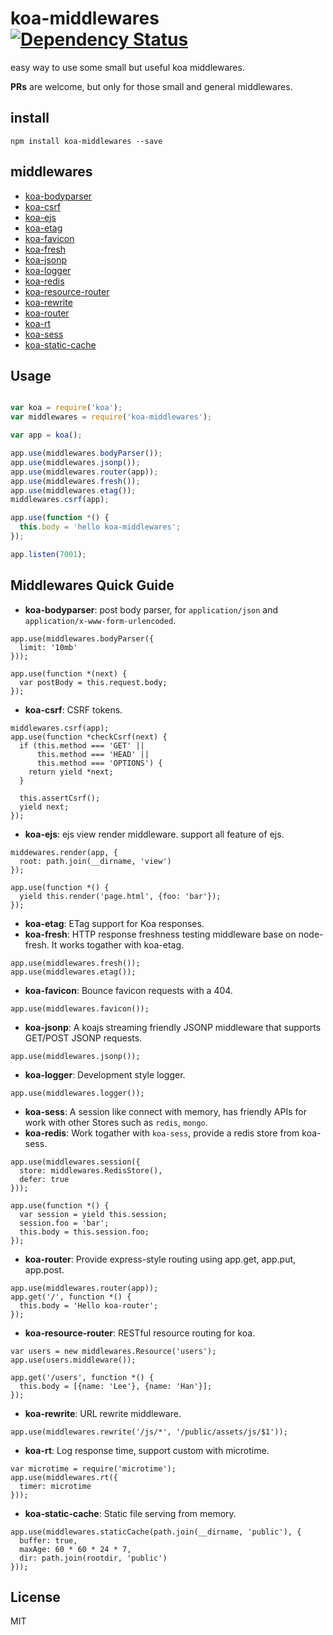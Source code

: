 koa-middlewares [![Dependency Status](https://gemnasium.com/dead-horse/koa-middlewares.png)](https://gemnasium.com/dead-horse/koa-middlewares)
===============

easy way to use some small but useful koa middlewares.

**PRs** are welcome, but only for those small and general middlewares.

## install

```
npm install koa-middlewares --save
```

## middlewares

* [koa-bodyparser](https://github.com/dead-horse/koa-body-parser)
* [koa-csrf](https://github.com/koajs/csrf)
* [koa-ejs](https://github.com/dead-horse/koa-ejs)
* [koa-etag](https://github.com/koajs/etag)
* [koa-favicon](https://github.com/koajs/favicon)
* [koa-fresh](https://github.com/fengmk2/koa-fresh)
* [koa-jsonp](https://github.com/kilianc/koa-jsonp)
* [koa-logger](https://github.com/koajs/logger)
* [koa-redis](https://github.com/dead-horse/koa-redis)
* [koa-resource-router](https://github.com/alexmingoia/koa-resource-router)
* [koa-rewrite](https://github.com/koajs/rewrite)
* [koa-router](https://github.com/alexmingoia/koa-router)
* [koa-rt](https://github.com/dead-horse/koa-rt)
* [koa-sess](https://github.com/dead-horse/koa-session)
* [koa-static-cache](https://github.com/koajs/static-cache)


## Usage

```js

var koa = require('koa');
var middlewares = require('koa-middlewares');

var app = koa();

app.use(middlewares.bodyParser());
app.use(middlewares.jsonp());
app.use(middlewares.router(app));
app.use(middlewares.fresh());
app.use(middlewares.etag());
middlewares.csrf(app);

app.use(function *() {
  this.body = 'hello koa-middlewares';
});

app.listen(7001);
```

## Middlewares Quick Guide

* **koa-bodyparser**: post body parser,
for `application/json` and `application/x-www-form-urlencoded`.

```
app.use(middlewares.bodyParser({
  limit: '10mb'
}));

app.use(function *(next) {
  var postBody = this.request.body;
});
```

* **koa-csrf**: CSRF tokens.

```
middlewares.csrf(app);
app.use(function *checkCsrf(next) {
  if (this.method === 'GET' ||
      this.method === 'HEAD' ||
      this.method === 'OPTIONS') {
    return yield *next;
  }

  this.assertCsrf();
  yield next;
});
```

* **koa-ejs**: ejs view render middleware. support all feature of ejs.

```
middewares.render(app, {
  root: path.join(__dirname, 'view')
});

app.use(function *() {
  yield this.render('page.html', {foo: 'bar'});
});
```

* **koa-etag**: ETag support for Koa responses.
* **koa-fresh**: HTTP response freshness testing middleware base on node-fresh.
It works togather with koa-etag.

```
app.use(middlewares.fresh());
app.use(middlewares.etag());
```

* **koa-favicon**: Bounce favicon requests with a 404.

```
app.use(middlewares.favicon());
```

* **koa-jsonp**: A koajs streaming friendly JSONP middleware that supports GET/POST JSONP requests.

```
app.use(middlewares.jsonp());
```

* **koa-logger**: Development style logger.

```
app.use(middlewares.logger());
```

* **koa-sess**: A session like connect with memory,
has friendly APIs for work with other Stores such as `redis`, `mongo`.
* **koa-redis**: Work togather with `koa-sess`, provide a redis store from koa-sess.

```
app.use(middlewares.session({
  store: middlewares.RedisStore(),
  defer: true
}));

app.use(function *() {
  var session = yield this.session;
  session.foo = 'bar';
  this.body = this.session.foo;
});
```

* **koa-router**: Provide express-style routing using app.get, app.put, app.post.

```
app.use(middlewares.router(app));
app.get('/', function *() {
  this.body = 'Hello koa-router';
});
```

* **koa-resource-router**: RESTful resource routing for koa.

```
var users = new middlewares.Resource('users');
app.use(users.middleware());

app.get('/users', function *() {
  this.body = [{name: 'Lee'}, {name: 'Han'}];
});
```

* **koa-rewrite**: URL rewrite middleware.

```
app.use(middlewares.rewrite('/js/*', '/public/assets/js/$1'));
```

* **koa-rt**: Log response time, support custom with microtime.

```
var microtime = require('microtime');
app.use(middlewares.rt({
  timer: microtime
}));
```

* **koa-static-cache**: Static file serving from memory.

```
app.use(middlewares.staticCache(path.join(__dirname, 'public'), {
  buffer: true,
  maxAge: 60 * 60 * 24 * 7,
  dir: path.join(rootdir, 'public')
}));
```

## License
MIT
